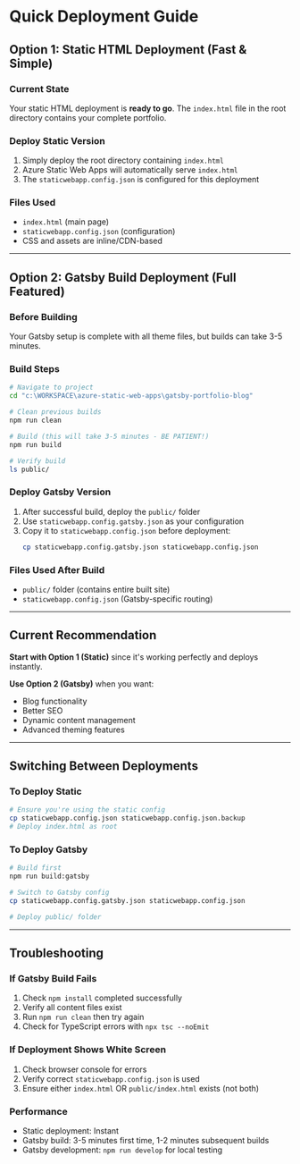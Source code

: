 # Quick Deployment Guide

## Option 1: Static HTML Deployment (Fast & Simple)

### Current State
Your static HTML deployment is **ready to go**. The `index.html` file in the root directory contains your complete portfolio.

### Deploy Static Version
1. Simply deploy the root directory containing `index.html`
2. Azure Static Web Apps will automatically serve `index.html`
3. The `staticwebapp.config.json` is configured for this deployment

### Files Used
- `index.html` (main page)
- `staticwebapp.config.json` (configuration)
- CSS and assets are inline/CDN-based

---

## Option 2: Gatsby Build Deployment (Full Featured)

### Before Building
Your Gatsby setup is complete with all theme files, but builds can take 3-5 minutes.

### Build Steps
```bash
# Navigate to project
cd "c:\WORKSPACE\azure-static-web-apps\gatsby-portfolio-blog"

# Clean previous builds
npm run clean

# Build (this will take 3-5 minutes - BE PATIENT!)
npm run build

# Verify build
ls public/
```

### Deploy Gatsby Version
1. After successful build, deploy the `public/` folder
2. Use `staticwebapp.config.gatsby.json` as your configuration
3. Copy it to `staticwebapp.config.json` before deployment:
   ```bash
   cp staticwebapp.config.gatsby.json staticwebapp.config.json
   ```

### Files Used After Build
- `public/` folder (contains entire built site)
- `staticwebapp.config.json` (Gatsby-specific routing)

---

## Current Recommendation

**Start with Option 1 (Static)** since it's working perfectly and deploys instantly.

**Use Option 2 (Gatsby)** when you want:
- Blog functionality
- Better SEO
- Dynamic content management
- Advanced theming features

---

## Switching Between Deployments

### To Deploy Static
```bash
# Ensure you're using the static config
cp staticwebapp.config.json staticwebapp.config.json.backup
# Deploy index.html as root
```

### To Deploy Gatsby
```bash
# Build first
npm run build:gatsby

# Switch to Gatsby config
cp staticwebapp.config.gatsby.json staticwebapp.config.json

# Deploy public/ folder
```

---

## Troubleshooting

### If Gatsby Build Fails
1. Check `npm install` completed successfully
2. Verify all content files exist
3. Run `npm run clean` then try again
4. Check for TypeScript errors with `npx tsc --noEmit`

### If Deployment Shows White Screen
1. Check browser console for errors
2. Verify correct `staticwebapp.config.json` is used
3. Ensure either `index.html` OR `public/index.html` exists (not both)

### Performance
- Static deployment: Instant
- Gatsby build: 3-5 minutes first time, 1-2 minutes subsequent builds
- Gatsby development: `npm run develop` for local testing
